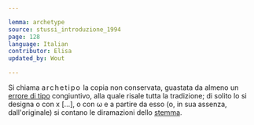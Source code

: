 ```yaml
---

lemma: archetype
source: stussi_introduzione_1994
page: 128
language: Italian
contributor: Elisa
updated_by: Wout

---
```


Si chiama <span style="letter-spacing:2px">archetipo</span> la copia non conservata, guastata da almeno un [errore di tipo](typographicalError.html) congiuntivo, alla quale risale tutta la tradizione; di solito lo si designa o con x [...], o con ω e a partire da esso (o, in sua assenza, dall'originale) si contano le diramazioni dello [stemma](stemma.html).
